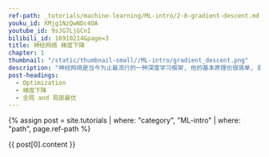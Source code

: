 ```yaml
---
ref-path: _tutorials/machine-learning/ML-intro/2-8-gradient-descent.md
youku_id: XMjg1NzQwNDc4OA
youtube_id: 9sJG7LjGCnI
bilibili_id: 16910214&page=3
title: 神经网络 梯度下降
chapter: 1
thumbnail: "/static/thumbnail-small//ML-intro/gradient_descent.png"
description: "神经网络是当今为止最流行的一种深度学习框架, 他的基本原理也很简单, 就是一种梯度下降机制. 我们今天就来看看这神奇的优化模式吧.学习机器学习的同学们常会遇到这样的图像, 我了个天, 看上去好复杂, 哈哈, 不过还挺好看的. 这些和我们说的梯度下降又有什么关系呢? 原来这些图片展示出来了一个家族的历史, 这个家族的名字就是-”optimization” (优化问题). 优化能力是人类历史上的重大突破, 他解决了很多实际生活中的问题. 从而渐渐演化成了一个庞大的家族."
post-headings:
  - Optimization
  - 梯度下降
  - 全局 and 局部最优
---
```


{% assign post = site.tutorials | where: "category", "ML-intro" | where: "path", page.ref-path %}

{{ post[0].content }}